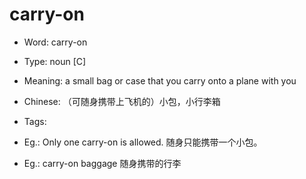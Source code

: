 # carry-on

- Word: carry-on

- Type: noun [C]
- Meaning: a small bag or case that you carry onto a plane with you
- Chinese: （可随身携带上飞机的）小包，小行李箱
- Tags: 
- Eg.: Only one carry-on is allowed. 随身只能携带一个小包。
- Eg.: carry-on baggage 随身携带的行李

